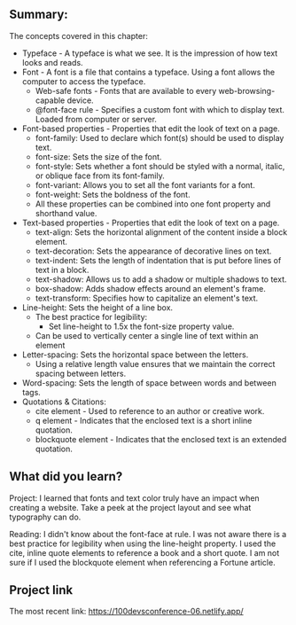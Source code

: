 ## Summary:
The concepts covered in this chapter:
* Typeface - A typeface is what we see. It is the impression of how text looks and reads.
* Font - A font is a file that contains a typeface. Using a font allows the computer to access the typeface.
    * Web-safe fonts - Fonts that are available to every web-browsing-capable device.
    * @font-face rule - Specifies a custom font with which to display text. Loaded from computer or server.
* Font-based properties - Properties that edit the look of text on a page.
    * font-family: Used to declare which font(s) should be used to display text.
    * font-size: Sets the size of the font.
    * font-style: Sets whether a font should be styled with a normal, italic, or oblique face from its font-family.
    * font-variant: Allows you to set all the font variants for a font.
    * font-weight: Sets the boldness of the font. 
    * All these properties can be combined into one font property and shorthand value. 
* Text-based properties - Properties that edit the look of text on a page.
    * text-align: Sets the horizontal alignment of the content inside a block element.
    * text-decoration: Sets the appearance of decorative lines on text. 
    * text-indent: Sets the length of indentation that is put before lines of text in a block.
    * text-shadow: Allows us to add a shadow or multiple shadows to text. 
    * box-shadow: Adds shadow effects around an element's frame.
    * text-transform: Specifies how to capitalize an element's text. 
* Line-height: Sets the height of a line box. 
    * The best practice for legibility:
        * Set line-height to 1.5x the font-size property value.
    * Can be used to vertically center a single line of text within an element 
* Letter-spacing: Sets the horizontal space between the letters. 
    * Using a relative length value ensures that we maintain the correct spacing between letters. 
* Word-spacing: Sets the length of space between words and between tags.
* Quotations & Citations:
    * cite element - Used to reference to an author or creative work. 
    * q element - Indicates that the enclosed text is a short inline quotation. 
    * blockquote element - Indicates that the enclosed text is an extended quotation. 

## What did you learn?
Project: I learned that fonts and text color truly have an impact when creating a website. Take a peek at the project layout and see what typography can do.

Reading: I didn't know about the font-face at rule. I was not aware there is a best practice for legibility when using the line-height property. I used the cite, inline quote elements to reference a book and a short quote. I am not sure if I used the blockquote element when referencing a Fortune article.

## Project link
The most recent link:
https://100devsconference-06.netlify.app/